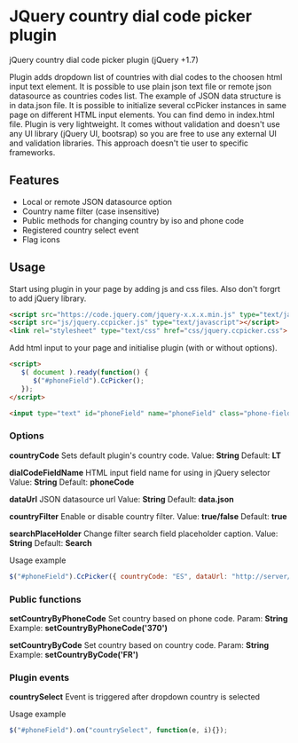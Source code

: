 # JQuery country dial code picker plugin
jQuery country dial code picker plugin (jQuery +1.7)

Plugin adds dropdown list of countries with dial codes to the choosen html input text element. It is possible to use plain json text file or remote json datasource as countries codes list. The example of JSON data structure is in data.json file. It is possible to initialize several ccPicker instances in same page on different HTML input elements. You can find demo in index.html file. Plugin is very lightweight. It comes without validation and doesn't use any UI library (jQuery UI, bootsrap) so you are free to use any external UI and validation libraries. This approach doesn't tie user to specific frameworks.

## Features
* Local or remote JSON datasource option
* Country name filter (case insensitive)
* Public methods for changing country by iso and phone code
* Registered country select event
* Flag icons

## Usage
Start using plugin in your page by adding js and css files. Also don't forgrt to add jQuery library.

```html
<script src="https://code.jquery.com/jquery-x.x.x.min.js" type="text/javascript"></script>
<script src="js/jquery.ccpicker.js" type="text/javascript"></script>
<link rel="stylesheet" type="text/css" href="css/jquery.ccpicker.css">
```

Add html input to your page and initialise plugin (with or without options).

```html
<script>
   $( document ).ready(function() {
      $("#phoneField").CcPicker();
   });
</script>

<input type="text" id="phoneField" name="phoneField" class="phone-field"/>
```
### Options

**countryCode** 
Sets default plugin's country code.
Value: **String**
Default: **LT**

**dialCodeFieldName**
HTML input field name for using in jQuery selector
Value: **String**
Default: **phoneCode**

**dataUrl**
JSON datasource url
Value: **String**
Default: **data.json**

**countryFilter**
Enable or disable country filter. 
Value: **true/false**
Default: **true**

**searchPlaceHolder**
Change filter search field placeholder caption. 
Value: **String**
Default: **Search**

Usage example

```js
$("#phoneField").CcPicker({ countryCode: "ES", dataUrl: "http://server/countries.json", searchPlaceHolder: "Find..." });
```

### Public functions

**setCountryByPhoneCode**
Set country based on phone code.
Param: **String**
Example: **setCountryByPhoneCode('370')**

**setCountryByCode**
Set country based on country code.
Param: **String**
Example: **setCountryByCode('FR')**

### Plugin events

**countrySelect**
Event is triggered after dropdown country is selected

Usage example

```js
$("#phoneField").on("countrySelect", function(e, i){});
```
